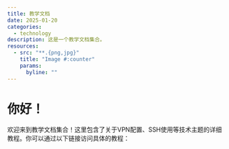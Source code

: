 ```yaml
---
title: 教学文档
date: 2025-01-20
categories:
  - technology 
description: 这是一个教学文档集合。
resources:
  - src: "**.{png,jpg}"
    title: "Image #:counter"
    params:
      byline: ""
---
```

# 你好！
欢迎来到教学文档集合！这里包含了关于VPN配置、SSH使用等技术主题的详细教程。你可以通过以下链接访问具体的教程：